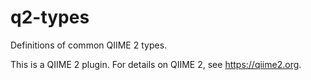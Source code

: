 # q2-types

Definitions of common QIIME 2 types.

This is a QIIME 2 plugin. For details on QIIME 2, see https://qiime2.org.

